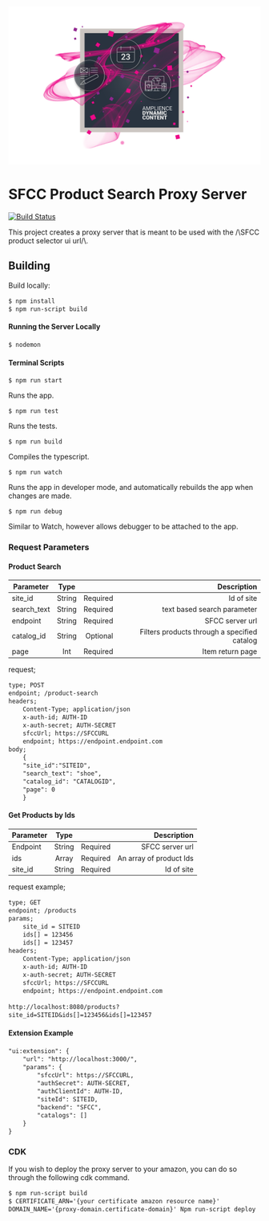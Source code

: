 [![Amplience Dynamic Content](header.png)](https://amplience.com/dynamic-content)

# SFCC Product Search Proxy Server

[![Build Status](https://travis-ci.org/amplience/sfcc-product-search-proxy.svg?branch=master)](https://travis-ci.org/amplience/sfcc-product-search-proxy)

This project creates a proxy server that is meant to be used with the /\SFCC product selector ui url/\\.


## Building

Build locally:
```
$ npm install
$ npm run-script build
```
#### Running the Server Locally
```
$ nodemon
```
#### Terminal Scripts

```
$ npm run start
```
Runs the app.
```
$ npm run test
```
Runs the tests.
```
$ npm run build
```
Compiles the typescript.
```
$ npm run watch
```
Runs the app in developer mode, and automatically rebuilds the app when changes are made.
```
$ npm run debug
```
Similar to Watch, however allows debugger to be attached to the app.

### Request Parameters

#### Product Search

| Parameter   | Type   |          | Description |
| ----------- |:------:| --------:|------------:|
| site_id     | String | Required | Id of site |
| search_text | String | Required | text based search parameter |
| endpoint    | String | Required | SFCC server url |
| catalog_id  | String | Optional | Filters products through a specified catalog |
| page        | Int    | Required | Item return page |

request;

```
type; POST
endpoint; /product-search
headers;
    Content-Type; application/json
    x-auth-id; AUTH-ID
    x-auth-secret; AUTH-SECRET
    sfccUrl; https://SFCCURL
    endpoint; https://endpoint.endpoint.com
body;
    {
	"site_id":"SITEID",
	"search_text": "shoe",
	"catalog_id": "CATALOGID",
	"page": 0
    }
```

#### Get Products by Ids

| Parameter | Type    |          | Description |
| --------- |:-------:| --------:| -----------:|
| Endpoint  | String  | Required | SFCC server url |
| ids       | Array   | Required | An array of product Ids |
| site_id   | String  | Required | Id of site |

request example;

```
type; GET
endpoint; /products
params;
    site_id = SITEID
    ids[] = 123456
    ids[] = 123457
headers;
    Content-Type; application/json
    x-auth-id; AUTH-ID
    x-auth-secret; AUTH-SECRET
    sfccUrl; https://SFCCURL
    endpoint; https://endpoint.endpoint.com

http://localhost:8080/products?site_id=SITEID&ids[]=123456&ids[]=123457
```

#### Extension Example

```
"ui:extension": {
    "url": "http://localhost:3000/",
    "params": {
        "sfccUrl": https://SFCCURL,
        "authSecret": AUTH-SECRET,
        "authClientId": AUTH-ID,
        "siteId": SITEID,
        "backend": "SFCC",
        "catalogs": []
    }
}
```

### CDK

If you wish to deploy the proxy server to your amazon, you can do so through the following cdk command.

```
$ npm run-script build
$ CERTIFICATE_ARN='{your certificate amazon resource name}' DOMAIN_NAME='{proxy-domain.certificate-domain}' Npm run-script deploy
```
